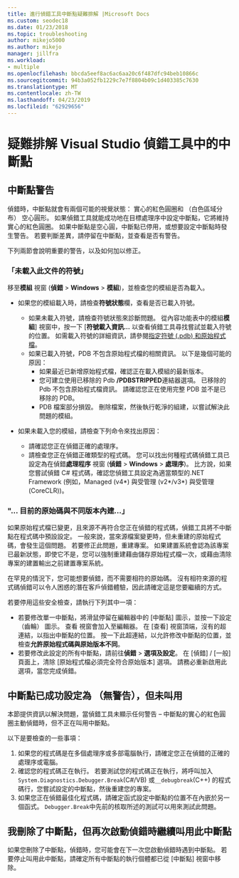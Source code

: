 ```yaml
---
title: 進行偵錯工具中斷點疑難排解 |Microsoft Docs
ms.custom: seodec18
ms.date: 01/23/2018
ms.topic: troubleshooting
author: mikejo5000
ms.author: mikejo
manager: jillfra
ms.workload:
- multiple
ms.openlocfilehash: bbcda5eef8ac6ac6aa20c6f487dfc94beb10866c
ms.sourcegitcommit: 94b3a052fb1229c7e7f8804b09c1d403385c7630
ms.translationtype: MT
ms.contentlocale: zh-TW
ms.lasthandoff: 04/23/2019
ms.locfileid: "62929656"
---
```

# <a name="troubleshoot-breakpoints-in-the-visual-studio-debugger"></a>疑難排解 Visual Studio 偵錯工具中的中斷點

## <a name="breakpoint-warnings"></a>中斷點警告

偵錯時，中斷點就會有兩個可能的視覺狀態： 實心的紅色圓圈和 （白色區域分布） 空心圓形。 如果偵錯工具就能成功地在目標處理序中設定中斷點，它將維持實心的紅色圓圈。 如果中斷點是空心圓，中斷點已停用，或想要設定中斷點時發生警告。 若要判斷差異，請停留在中斷點，並查看是否有警告。

下列兩節會說明重要的警告，以及如何加以修正。

### <a name="no-symbols-have-been-loaded-for-this-document"></a>「未載入此文件的符號」

移至**模組** 視窗 (**偵錯** > **Windows** > **模組**)，並檢查您的模組是否為載入。
* 如果您的模組載入時，請檢查**符號狀態**欄，查看是否已載入符號。
  * 如果未載入符號，請檢查符號狀態來診斷問題。 從內容功能表中的模組**模組**] 視窗中，按一下 [**符號載入資訊...** 以查看偵錯工具尋找嘗試並載入符號的位置。 如需載入符號的詳細資訊，請參閱[指定符號 (.pdb) 和原始程式檔](../debugger/specify-symbol-dot-pdb-and-source-files-in-the-visual-studio-debugger.md)。
  * 如果已載入符號，PDB 不包含原始程式檔的相關資訊。 以下是幾個可能的原因：
    * 如果最近已新增原始程式檔，確認正在載入模組的最新版本。
    * 您可建立使用已移除的 Pdb **/PDBSTRIPPED**連結器選項。 已移除的 Pdb 不包含原始程式檔資訊。 請確認您正在使用完整 PDB 並不是已移除的 PDB。
    * PDB 檔案部分損毀。 刪除檔案，然後執行乾淨的組建，以嘗試解決此問題的模組。

* 如果未載入您的模組，請檢查下列命令來找出原因：
  * 請確認您正在偵錯正確的處理序。
  * 請檢查您正在偵錯正確類型的程式碼。 您可以找出何種程式碼偵錯工具已設定為在偵錯**處理程序** 視窗 (**偵錯** > **Windows**  >  **處理序**)。 比方說，如果您嘗試偵錯 C# 程式碼，確認您偵錯工具設定為適當類型的.NET Framework (例如，Managed (v4\*) 與受管理 (v2\*/v3\*) 與受管理 (CoreCLR))。

### <a name="-the-current-source-code-is-different-from-the-version-built-into"></a>"… 目前的原始碼與不同版本內建...」

如果原始程式檔已變更，且來源不再符合您正在偵錯的程式碼，偵錯工具將不中斷點在程式碼中預設設定。 一般來說，當來源檔案變更時，但未重建的原始程式碼，會發生這個問題。 若要修正此問題，重建專案。 如果建置系統會認為該專案已最新狀態，即使它不是，您可以強制重建藉由儲存原始程式檔一次，或藉由清除專案的建置輸出之前建置專案系統。

在罕見的情況下，您可能想要偵錯，而不需要相符的原始碼。 沒有相符來源的程式碼偵錯可以令人困惑的潛在客戶偵錯體驗，因此請確定這是您要繼續的方式。

若要停用這些安全檢查，請執行下列其中一項：
* 若要修改單一中斷點，將滑鼠停留在編輯器中的 [中斷點] 圖示，並按一下設定 （齒輪） 圖示。 查看 視窗會加入至編輯器。 在 [查看] 視窗頂端，沒有的超連結，以指出中斷點的位置。 按一下此超連結，以允許修改中斷點的位置，並檢查**允許原始程式碼與原始版本不同**。
* 若要修改此設定的所有中斷點，請前往**偵錯** > **選項及設定**。 在 [偵錯] / [一般]  頁面上，清除 [原始程式檔必須完全符合原始版本]  選項。 請務必重新啟用此選項，當您完成偵錯。

## <a name="the-breakpoint-was-successfully-set-no-warning-but-didnt-hit"></a>中斷點已成功設定為 （無警告），但未叫用

本節提供資訊以解決問題，當偵錯工具未顯示任何警告 – 中斷點的實心的紅色圓圈主動偵錯時，但不正在叫用中斷點。

以下是要檢查的一些事項：
1. 如果您的程式碼是在多個處理序或多部電腦執行，請確定您正在偵錯的正確的處理序或電腦。
2. 確認您的程式碼正在執行。 若要測試您的程式碼正在執行，將呼叫加入`System.Diagnostics.Debugger.Break`(C#/VB) 或`__debugbreak`(C++) 的程式碼行，您嘗試設定的中斷點，然後重建您的專案。
3. 如果您正在偵錯最佳化程式碼，請確定函式設定中斷點的位置不在內嵌於另一個函式。 `Debugger.Break`中先前的核取所述的測試可以用來測試此問題。

## <a name="i-deleted-a-breakpoint-but-i-continue-to-hit-it-when-i-start-debugging-again"></a>我刪除了中斷點，但再次啟動偵錯時繼續叫用此中斷點

如果您刪除了中斷點，偵錯時，您可能會在下一次您啟動偵錯時遇到中斷點。 若要停止叫用此中斷點，請確定所有中斷點的執行個體都已從 [中斷點]  視窗中移除。
